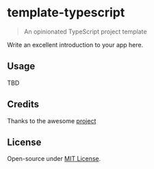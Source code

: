# template-typescript

> An opinionated TypeScript project template

Write an excellent introduction to your app here.

## Usage

TBD

## Credits

Thanks to the awesome [project](https://github.com/iamturns/create-exposed-app)

## License

Open-source under [MIT License](https://github.com//template-typescript/blob/master/LICENSE).
